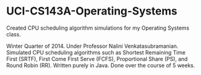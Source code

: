 # UCI-CS143A-Operating-Systems
Created CPU scheduling algorithm simulations for my Operating Systems class.

Winter Quarter of 2014. Under Professor Nalini Venkatasubramanian. Simulated CPU scheduling algorithms such as Shortest Remaining Time First (SRTF), First Come First Serve (FCFS), Proportional Share (PS), and Round Robin (RR). Written purely in Java. Done over the course of 5 weeks. 
